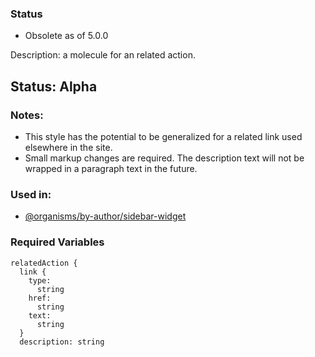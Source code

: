 ### Status
* Obsolete as of 5.0.0

Description: a molecule for an related action.
## Status: Alpha
### Notes:
- This style has the potential to be generalized for a related link used elsewhere in the site.
- Small markup changes are required. The description text will not be wrapped in a paragraph text in the future.
### Used in:
- [@organisms/by-author/sidebar-widget](?p=organisms-sidebar-widget)
### Required Variables
~~~
relatedAction {
  link {
    type:
      string
    href:
      string
    text:
      string
  }
  description: string
~~~
